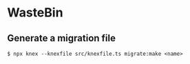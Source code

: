 # WasteBin

## Generate a migration file

```shell
$ npx knex --knexfile src/knexfile.ts migrate:make <name>
```
